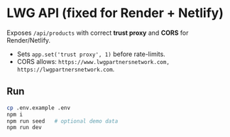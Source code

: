 # LWG API (fixed for Render + Netlify)
Exposes `/api/products` with correct **trust proxy** and **CORS** for Render/Netlify.
- Sets `app.set('trust proxy', 1)` before rate-limits.
- CORS allows: `https://www.lwgpartnersnetwork.com, https://lwgpartnersnetwork.com`.

## Run
```bash
cp .env.example .env
npm i
npm run seed   # optional demo data
npm run dev
```

